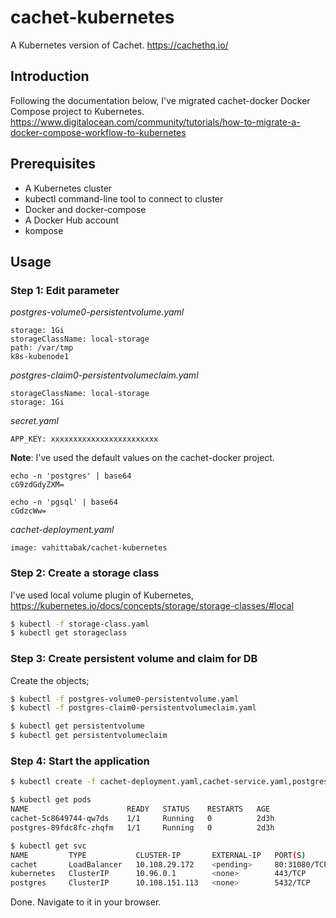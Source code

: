 # cachet-kubernetes

A Kubernetes version of Cachet. https://cachethq.io/


## Introduction

Following the documentation below, I've migrated cachet-docker Docker Compose project to Kubernetes. 
https://www.digitalocean.com/community/tutorials/how-to-migrate-a-docker-compose-workflow-to-kubernetes

## Prerequisites
- A Kubernetes cluster
- kubectl command-line tool to connect to cluster
- Docker and docker-compose 
- A Docker Hub account
- kompose

## Usage

### Step 1: Edit parameter

*postgres-volume0-persistentvolume.yaml*
```
storage: 1Gi
storageClassName: local-storage
path: /var/tmp
k8s-kubenode1
```

*postgres-claim0-persistentvolumeclaim.yaml*
```
storageClassName: local-storage
storage: 1Gi
```

*secret.yaml*
```
APP_KEY: xxxxxxxxxxxxxxxxxxxxxxxx
```
**Note**: I've used the default values on the cachet-docker project.

```
echo -n 'postgres' | base64
cG9zdGdyZXM=

echo -n 'pgsql' | base64
cGdzcWw=
```

*cachet-deployment.yaml*
```
image: vahittabak/cachet-kubernetes
```

### Step 2: Create a storage class

I've used local volume plugin of Kubernetes, 
https://kubernetes.io/docs/concepts/storage/storage-classes/#local

```bash
$ kubectl -f storage-class.yaml
$ kubectl get storageclass
```

### Step 3: Create persistent volume and claim for DB

Create the objects;

```bash
$ kubectl -f postgres-volume0-persistentvolume.yaml
$ kubectl -f postgres-claim0-persistentvolumeclaim.yaml

$ kubectl get persistentvolume
$ kubectl get persistentvolumeclaim
```

### Step 4: Start the application

```bash
$ kubectl create -f cachet-deployment.yaml,cachet-service.yaml,postgres-deployment.yaml,postgres-service.yaml,secret.yaml

$ kubectl get pods
NAME                      READY   STATUS    RESTARTS   AGE
cachet-5c8649744-qw7ds    1/1     Running   0          2d3h
postgres-89fdc8fc-zhqfm   1/1     Running   0          2d3h

$ kubectl get svc
NAME         TYPE           CLUSTER-IP       EXTERNAL-IP   PORT(S)        AGE
cachet       LoadBalancer   10.108.29.172    <pending>     80:31080/TCP   2d3h
kubernetes   ClusterIP      10.96.0.1        <none>        443/TCP        3d
postgres     ClusterIP      10.108.151.113   <none>        5432/TCP       2d3h
```

Done. Navigate to it in your browser.